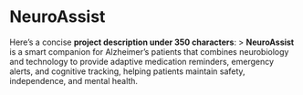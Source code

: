 # NeuroAssist
Here’s a concise **project description under 350 characters**:  > **NeuroAssist** is a smart companion for Alzheimer’s patients that combines neurobiology and technology to provide adaptive medication reminders, emergency alerts, and cognitive tracking, helping patients maintain safety, independence, and mental health.
